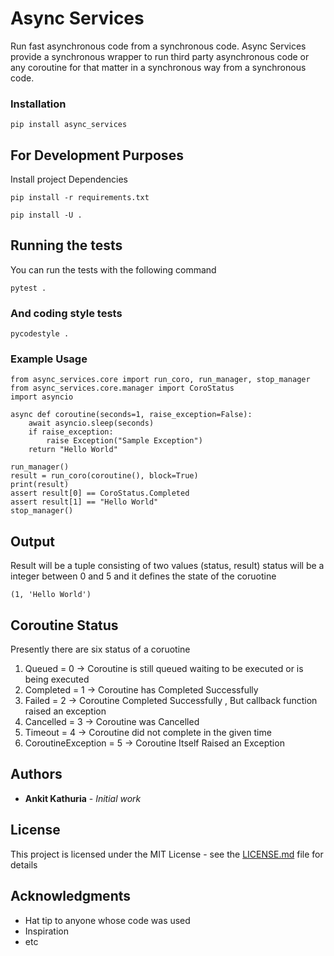# Async Services

Run fast asynchronous code from a synchronous code. Async Services provide a synchronous wrapper to run
third party asynchronous code or any coroutine for that matter in a synchronous way from a synchronous code.

### Installation

```
pip install async_services
```

## For Development Purposes
Install project Dependencies
```
pip install -r requirements.txt
```

```
pip install -U .
```

## Running the tests

You can run the tests with the following command

```
pytest .
```

### And coding style tests

```
pycodestyle .
```

### Example Usage

```
from async_services.core import run_coro, run_manager, stop_manager
from async_services.core.manager import CoroStatus
import asyncio

async def coroutine(seconds=1, raise_exception=False):
    await asyncio.sleep(seconds)
    if raise_exception:
        raise Exception("Sample Exception")
    return "Hello World"

run_manager()
result = run_coro(coroutine(), block=True)
print(result)
assert result[0] == CoroStatus.Completed
assert result[1] == "Hello World"
stop_manager()

```
## Output
Result will be a tuple consisting of two values (status, result)
status will be a integer between 0 and 5 and it defines the state of the coruotine

```
(1, 'Hello World')
```

## Coroutine Status
Presently there are six status of a coruotine

1. Queued = 0                   -> Coroutine is still queued waiting to be executed or is being executed
2. Completed = 1                -> Coroutine has Completed Successfully
3. Failed = 2                   -> Coroutine Completed Successfully , But callback function raised an exception
4. Cancelled = 3                -> Coroutine was Cancelled
5. Timeout = 4                  -> Coroutine did not complete in the given time
6. CoroutineException = 5       -> Coroutine Itself Raised an Exception

## Authors

* **Ankit Kathuria** - *Initial work*

## License

This project is licensed under the MIT License - see the [LICENSE.md](LICENSE.md) file for details

## Acknowledgments

* Hat tip to anyone whose code was used
* Inspiration
* etc


